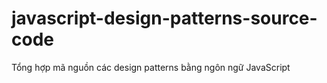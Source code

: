 # javascript-design-patterns-source-code
Tổng hợp mã nguồn các design patterns bằng ngôn ngữ JavaScript
